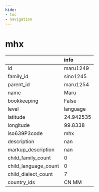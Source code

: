 ```yaml
---
hide:
- toc
- navigation
---
```

# mhx
|                      | info      |
|:---------------------|:----------|
| id                   | maru1249  |
| family_id            | sino1245  |
| parent_id            | maru1254  |
| name                 | Maru      |
| bookkeeping          | False     |
| level                | language  |
| latitude             | 24.942535 |
| longitude            | 99.8338   |
| iso639P3code         | mhx       |
| description          | nan       |
| markup_description   | nan       |
| child_family_count   | 0         |
| child_language_count | 0         |
| child_dialect_count  | 7         |
| country_ids          | CN MM     |